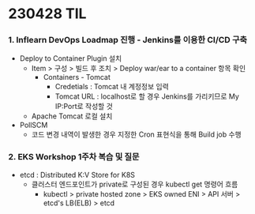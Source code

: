 # 230428 TIL
### 1. Inflearn DevOps Loadmap 진행 - Jenkins를 이용한 CI/CD 구축
* Deploy to Container Plugin 설치
    * Item > 구성 > 빌드 후 조치 > Deploy war/ear to a container 항목 확인
        * Containers - Tomcat
            * Credetials : Tomcat 내 계정정보 입력
            * Tomcat URL : localhost로 할 경우 Jenkins를 가리키므로 My IP:Port로 작성할 것
    * Apache Tomcat 로컬 설치
* PollSCM
    * 코드 변경 내역이 발생한 경우 지정한 Cron 표현식을 통해 Build job 수행
### 2. EKS Workshop 1주차 복습 및 질문
* etcd : Distributed K:V Store for K8S
    * 클러스터 엔드포인트가 private로 구성된 경우 kubectl get 명령어 흐름
        * kubectl > private hosted zone > EKS owned ENI > API 서버 > etcd's LB(ELB) > etcd